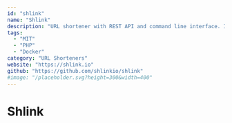 ```yaml
---
id: "shlink"
name: "Shlink"
description: "URL shortener with REST API and command line interface. Includes official progressive web application and docker images."
tags:
  - "MIT"
  - "PHP"
  - "Docker"
category: "URL Shorteners"
website: "https://shlink.io"
github: "https://github.com/shlinkio/shlink"
#image: "/placeholder.svg?height=300&width=400"
---
```


# Shlink
